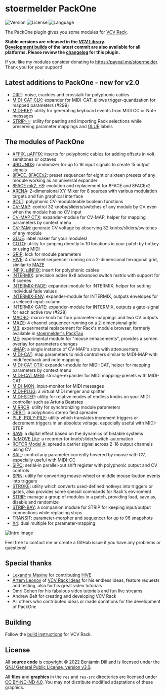 # stoermelder PackOne

<!-- Version and License Badges -->
![Version](https://img.shields.io/badge/version-2.0.beta4-green.svg?style=flat-square)
![License](https://img.shields.io/badge/license-GPLv3+-blue.svg?style=flat-square)
![Language](https://img.shields.io/badge/language-C++-yellow.svg?style=flat-square)

The PackOne plugin gives you some modules for [VCV Rack](https://www.vcvrack.com).

**Stable versions are released in the [VCV Library](https://library.vcvrack.com/?brand=stoermelder).  
[Development builds](https://github.com/stoermelder/vcvrack-packone/releases/tag/Nightly) of the latest commit are also available for all platforms. Please review the [changelog](./CHANGELOG.md) for this plugin.**

If you like my modules consider donating to https://paypal.me/stoermelder. Thank you for your support!

## Latest additions to PackOne - new for v2.0

- [DIRT](./docs/Dirt.md): noise, crackles and crosstalk for polyphonic cables
- [MIDI-CAT CLK](./docs/MidiCat.md#clk-expander): expander for MIDI-CAT, allows trigger-quantization for mapped parameters (#299)
- [MIDI-KEY](./docs/MidiKey.md): utility for generating keyboard events from MIDI CC or Note messages
- [STRIP++](./docs/StripPp.md): utility for pasting and importing Rack selections while preserving parameter mappings and [GLUE](./docs/Glue.md) labels

## The modules of PackOne

- [AFFIX](./docs/Affix.md), [µAFFIX](./docs/Affix.md): inserts for polyphonic cables for adding offsets in volt, semitones or octaves
- [4ROUNDS](./docs/FourRounds.md): randomizer for up to 16 input signals to create 15 output signals
- [8FACE, 8FACEx2](./docs/EightFace.md): preset sequencer for eight or sixteen presets of any module working as an universal expander
- [8FACE mk2, +8](./docs/EightFaceMk2.md): evolution and replacement for 8FACE and 8FACEx2
- [ARENA](./docs/Arena.md): 2-dimensional XY-Mixer for 8 sources with various modulation targets and fun graphical interface
- [BOLT](./docs/Bolt.md): polyphonic CV-modulateable boolean functions
- [CV-MAP](./docs/CVMap.md): control 32 knobs/sliders/switches of any module by CV even when the module has no CV input
- [CV-MAP CTX](./docs/CVMap.md#ctx-expander): expander-module for CV-MAP, helper for mapping parameters by context menu
- [CV-PAM](./docs/CVPam.md): generate CV voltage by observing 32 knobs/sliders/switches of any module
- [GLUE](./docs/Glue.md): label maker for your modules!
- [GOTO](./docs/Goto.md): utility for jumping directly to 10 locations in your patch by hotkey or using MIDI
- [GRIP](./docs/Grip.md): lock for module parameters
- [HIVE](./docs/Hive.md): 4 channel sequencer running on a 2-dimensional hexagonal grid, similar to [MAZE](./docs/Maze.md)
- [INFIX](./docs/Infix.md), [µINFIX](./docs/Infix.md): insert for polyphonic cables
- [INTERMIX](./docs/Intermix.md): precision adder 8x8 advanced switch matrix with support for 8 scenes
- [INTERMIX-FADE](./docs/Intermix.md#fade-expander): expander-module for INTERMIX, helper for setting individual fade values
- [INTERMIX-ENV](./docs/Intermix.md#env-expander): expander-module for INTERMIX, outputs envelopes for a seleced input-column
- [INTERMIX-GATE](./docs/Intermix.md#gate-expander): expander-module for INTERMIX, outputs a gate-signal for each active row (#228)
- [MACRO](./docs/Macro.md): marco-knob for four parameter-mappings and two CV outputs
- [MAZE](./docs/Maze.md): 4 channel sequencer running on a 2-dimensional grid
- [MB](./docs/Mb.md): experimental replacement for Rack's module browser, formerly available in [stoermelder's PackTau](https://github.com/stoermelder/vcvrack-packtau)
- [ME](./docs/Me.md): experimental module for "mouse enhacements", provides a screen overlay for parameters changes
- [µMAP](./docs/CVMapMicro.md): a single instance of CV-MAP's slots with attenuverters
- [MIDI-CAT](./docs/MidiCat.md): map parameters to midi controllers similar to MIDI-MAP with midi feedback and note mapping
- [MIDI-CAT CTX](./docs/MidiCat.md#ctx-expander): expander-module for MIDI-CAT, helper for mapping parameters by context menu
- [MIDI-CAT MEM](./docs/MidiCat.md#mem-expander): storage-expander for MIDI mapping-presets with MIDI-CAT
- [MIDI-MON](./docs/MidiMon.md): input-monitor for MIDI messages
- [MIDI-PLUG](./docs/MidiPlug.md): a virtual MIDI merger and splitter
- [MIDI-STEP](./docs/MidiStep.md): utility for relative modes of endless knobs on your MIDI controller such as Arturia Beatstep
- [MIRROR](./docs/Mirror.md): utility for synchronizing module parameters
- [ORBIT](./docs/Orbit.md): a polyphonic stereo field spreader
- [PILE, POLY-PILE](./docs/Pile.md): utility which translates increment triggers or decrement triggers in an absolute voltage, especially useful with MIDI-STEP
- [RAW](./docs/Raw.md): a digital effect based on the dynamics of bistable systems
- [ReMOVE Lite](./docs/ReMove.md): a recorder for knob/slider/switch-automation
- [ROTOR Model A](./docs/RotorA.md): spread a carrier signal across 2-16 output channels using CV
- [SAIL](./docs/Sail.md): control any parameter currently hovered by mouse with CV, especially useful with MIDI-CC
- [SIPO](./docs/Sipo.md): serial-in parallel-out shift register with polyphonic output and CV controls
- [SPIN](./docs/Spin.md): utility for converting mouse-wheel or middle mouse-button events into triggers
- [STROKE](./docs/Stroke.md): utility which converts used-defined hotkeys into triggers or gates, also provides some special commands for Rack's enviroment
- [STRIP](./docs/Strip.md): manage a group of modules in a patch, providing load, save as, disable and randomize
- [STRIP-BAY](./docs/Strip.md#stoermelder-strip-bay): a companion module for STRIP for keeping input/output connections while replacing strips
- [TRANSIT](./docs/Transit.md): parameter-morpher and sequencer for up to 96 snapshots
- [X4](./docs/X4.md): dual multiple for parameter-mapping

![Intro image](./docs/intro.png)

Feel free to contact me or create a GitHub issue if you have any problems or questions!  

## Special thanks

- [Lexandra Maxine](https://github.com/xandramax) for contributing [HIVE](./docs/Hive.md)
- [Artem Leonov](https://artemleonov.bandcamp.com/) of [VCV Rack Ideas](https://www.youtube.com/channel/UCc0cXlzQdOwQSiyW30NQ7Sg) for his endless ideas, feature requests and testing, also for his great video tutorials
- [Omri Cohen](https://omricohencomposer.bandcamp.com/) for his fabulous video tutorials and fun live streams
- Andrew Belt for creating and developing VCV Rack
- All others who contributed ideas or made donations for the development of PackOne

## Building

Follow the [build instructions](https://vcvrack.com/manual/Building.html#building-rack-plugins) for VCV Rack.

## License

All **source code** is copyright © 2022 Benjamin Dill and is licensed under the [GNU General Public License, version v3.0](./LICENSE.txt).

All **files** and **graphics** in the `res` and `res-src` directories are licensed under [CC BY-NC-ND 4.0](https://creativecommons.org/licenses/by-nc-nd/4.0/). You may not distribute modified adaptations of these graphics.